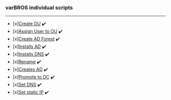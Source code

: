 ### varBROS individual scripts
___
- [x][Create OU](https://github.com/varBROS/Scripts/blob/main/CreatOU.ps1) :heavy_check_mark:
- [x][Assign User to OU](https://github.com/varBROS/Scripts/blob/main/Create-Assign-User-To-OU.ps1) :heavy_check_mark:
- [x][Create AD Forest](https://github.com/varBROS/Scripts/blob/main/CreateADForest.ps1) ✔️
- [x][Installs AD](https://github.com/varBROS/Scripts/blob/main/InstallADDS-p1.ps1) :heavy_check_mark:
- [x][Installs DNS](https://github.com/varBROS/Scripts/blob/main/InstallDNS-p2.ps1) :heavy_check_mark:
- [x][Rename](https://github.com/varBROS/Scripts/blob/main/Rename.ps1) :heavy_check_mark:
- [x][Creates AD](https://github.com/varBROS/Scripts/blob/main/creates-AD-DS.ps1) :heavy_check_mark:
- [x][Promote to DC](https://github.com/varBROS/Scripts/blob/main/promoteToDC-p3.ps1) :heavy_check_mark:
- [x][Set DNS](https://github.com/varBROS/Scripts/blob/main/setDNS-p4) :heavy_check_mark:
- [x][Set static IP](https://github.com/varBROS/Scripts/blob/main/setStatic-p5.ps1) :heavy_check_mark:
